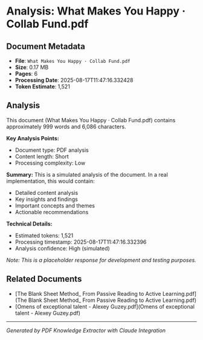 # Analysis: What Makes You Happy · Collab Fund.pdf

## Document Metadata
- **File**: `What Makes You Happy · Collab Fund.pdf`
- **Size**: 0.17 MB
- **Pages**: 6
- **Processing Date**: 2025-08-17T11:47:16.332428
- **Token Estimate**: 1,521

## Analysis

This document (What Makes You Happy · Collab Fund.pdf) contains approximately 999 words and 6,086 characters.

**Key Analysis Points:**
- Document type: PDF analysis
- Content length: Short
- Processing complexity: Low

**Summary:**
This is a simulated analysis of the document. In a real implementation, this would contain:
- Detailed content analysis
- Key insights and findings
- Important concepts and themes
- Actionable recommendations

**Technical Details:**
- Estimated tokens: 1,521
- Processing timestamp: 2025-08-17T11:47:16.332396
- Analysis confidence: High (simulated)

*Note: This is a placeholder response for development and testing purposes.*

## Related Documents

- [The Blank Sheet Method_ From Passive Reading to Active Learning.pdf](The Blank Sheet Method_ From Passive Reading to Active Learning.pdf)
- [Omens of exceptional talent - Alexey Guzey.pdf](Omens of exceptional talent - Alexey Guzey.pdf)

---
*Generated by PDF Knowledge Extractor with Claude Integration*